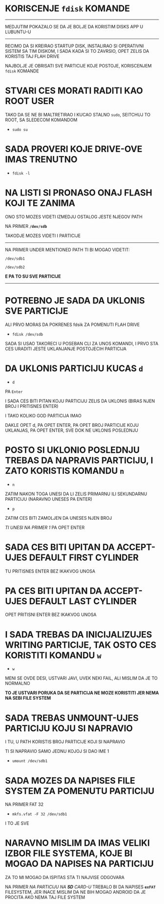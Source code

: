 # KORISCENJE `fdisk` KOMANDE

***

MEDJUTIM POKAZALO SE DA JE BOLJE DA KORISTIM DISKS APP U LUBUNTU-U

***

RECIMO DA SI KREIRAO STARTUP DISK, INSTALIRAO SI OPERATIVNI SISTEM SA TIM DISKOM, I SADA KADA SI TO ZAVRSIO, OPET ZELIS DA KORISTIS TAJ FLAH DRIVE

NAJBOLJE JE OBRISATI SVE PARTICIJE KOJE POSTOJE, KORISCENJEM `fdisk` KOMANDE

# STVARI CES MORATI RADITI KAO ROOT USER

TAKO DA SE NE BI MALTRETIRAO I KUCAO STALNO `sudo`, SEITCHUJ TO ROOT, SA SLEDECOM KOMANDOM

- `sudo su`

# SADA PROVERI KOJE DRIVE-OVE IMAS TRENUTNO

- `fdisk -l`

# NA LISTI SI PRONASO ONAJ FLASH KOJI TE ZANIMA

ONO STO MOZES VIDETI IZMEDJU OSTALOG JESTE NJEGOV PATH

NA PRIMER **`/dev/sdb`**

TAKODJE MOZES VIDETI I PARTICIJE

***

NA PRIMER UNDER MENTIONED PATH TI BI MOGAO VIDETIT:

`/dev/sdb1`

`/dev/sdb2`

**E PA TO SU SVE PARTICIJE**

***

# POTREBNO JE SADA DA UKLONIS SVE PARTICIJE

ALI PRVO MORAS DA POKRENES fdsik ZA POMENUTI FLAH DRIVE

- `fdisk /dev/sdb`

SADA SI USAO TAKORECI U POSEBAN CLI ZA UNOS KOMANDI, I PRVO STA CES URADITI JESTE UKLANJANJE POSTOJECIH PARTICIJA

# DA UKLONIS PARTICIJU KUCAS `d`

- `d`

PA `Enter`

I SADA CES BITI PITAN KOJU PARTICIJU ZELIS DA UKLONIS (BIRAS NJEN BROJ I PRITISNES ENTER)

I TAKO KOLIKO GOD PARTICIJA IMAO

DAKLE OPET d, PA OPET ENTER, PA OPET BROJ PARTICIJE KOJU UKLANJAS, PA OPET ENTER, SVE DOK NE UKLONIS POSLEDNJU

# POSTO SI UKLONIO POSLEDNJU TREBAS DA NAPRAVIS PARTICIJU, I ZATO KORISTIS KOMANDU `n`

- `n`

ZATIM NAKON TOGA UNESI DA LI ZELIS PRIMARNU ILI SEKUNDARNU PARTICIJU (NARAVNO UNESES PA ENTER)

- `p`

ZATIM CES BITI ZAMOLJEN DA UNESES NJEN BROJ

*TI UNESI NA PRIMER 1* PA OPET ENTER

# SADA CES BITI UPITAN DA ACCEPT-UJES DEFAULT FIRST CYLINDER

TU PRITISNES ENTER BEZ IKAKVOG UNOSA

# PA CES BITI UPITAN DA ACCEPT-UJES DEFAULT LAST CYLINDER

OPET PRITISNI ENTER BEZ IKAKVOG UNOSA

# I SADA TREBAS DA INICIJALIZUJES WRITING PARTICIJE, TAK OSTO CES KORISTITI KOMANDU `w`

- `w`

MENI SE OVDE DESI, USTVARI JAVI, UVEK NEKI FAIL, ALI MISLIM DA JE TO NORMALNO

**TO JE USTVARI PORUKA DA SE PARTICIJA NE MOZE KORISTITI JER NEMA NA SEBI FILE SYSTEM**

# SADA TREBAS UNMOUNT-UJES PARTICIJU KOJU SI NAPRAVIO

I TU, U PATH KORISTIS BROJ PARTICIJE KOJI SI NAPRAVIO

TI SI NAPRAVIO SAMO JEDNU KOJOJ SI DAO IME 1

- `umount /dev/sdb1`

# SADA MOZES DA NAPISES FILE SYSTEM ZA POMENUTU PARTICIJU

NA PRIMER FAT 32

- `mkfs.vfat -F 32 /dev/sdb1`

I TO JE SVE

# NARAVNO MISLIM DA IMAS VELIKI IZBOR FILE SYSTEMA, KOJE BI MOGAO DA NAPISES NA PARTICIJU

ZA TO MI MOGAO DA ISPITAS STA TI NAJVISE ODGOVARA

NA PRIMER *NA PARTICIJU NA **SD** CARD-U* TREBALO BI DA NAPISES **`exFAT`** FILESYSTEM, JER INACE MISLIM DA NE BIH MOGAO ANDROID DA JE PROCITA AKO NEMA TAJ FILE SYSTEM
